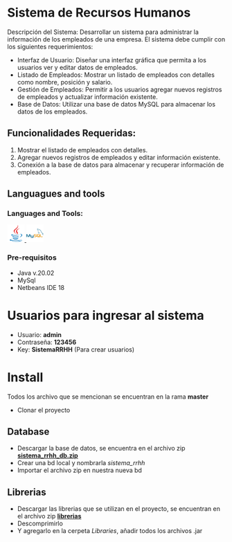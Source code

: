 # Sistema de Recursos Humanos
  Descripción del Sistema: Desarrollar un sistema para administrar la información de los empleados de una empresa. El sistema debe cumplir con los siguientes requerimientos:
 * Interfaz de Usuario: Diseñar una interfaz gráfica que permita a los usuarios ver y editar datos de empleados.
 * Listado de Empleados: Mostrar un listado de empleados con detalles como nombre, posición y salario.
 * Gestión de Empleados: Permitir a los usuarios agregar nuevos registros de empleados y actualizar información existente.
 * Base de Datos: Utilizar una base de datos MySQL para almacenar los datos de los empleados.

## Funcionalidades Requeridas:
  1. Mostrar el listado de empleados con detalles.
  2. Agregar nuevos registros de empleados y editar información existente.
  3. Conexión a la base de datos para almacenar y recuperar información de empleados.
     
## Languagues and tools
  <h3 align="left">Languages and Tools:</h3>
<p align="left"><a href="https://developer.mozilla.org/en-US/docs/Web/JavaScript" target="_blank" rel="noreferrer"> <a href="https://www.java.com" target="_blank" rel="noreferrer"> <img src="https://raw.githubusercontent.com/devicons/devicon/master/icons/java/java-original.svg" alt="java" width="40" height="40"/> </a> 
  <a href="https://www.mysql.com/" target="_blank" rel="noreferrer"> <img src="https://raw.githubusercontent.com/devicons/devicon/master/icons/mysql/mysql-original-wordmark.svg" alt="mysql" width="40" height="40"/> </a>   </p>

 
  ### Pre-requisitos
  
  * Java v.20.02
  * MySql 
  * Netbeans IDE 18
    
# Usuarios para ingresar al sistema
  * Usuario: **admin**
  * Contraseña: **123456**
  * Key: **SistemaRRHH** (Para crear usuarios)
  
# Install
  Todos los archivo que se mencionan se encuentran en la rama **master**
  * Clonar el proyecto
## Database
  * Descargar la base de datos, se encuentra en el archivo zip  <a href="https://github.com/KarlaRomero17/sistema_recursos_humanos/blob/master/sistema_rrhh_db.zip"> **sistema_rrhh_db.zip**  </a>
  * Crear una bd local y nombrarla *sistema_rrhh*
  * Importar el archivo zip en nuestra nueva bd
  
## Librerias
  * Descargar las librerias que se utilizan en el proyecto, se encuentran en el archivo zip <a href="https://github.com/KarlaRomero17/sistema_recursos_humanos/blob/master/librerias.rar"> **librerias**</a>
  * Descomprimirlo
  * Y agregarlo en la cerpeta *Libraries*, añadir todos los archivos .jar


    
